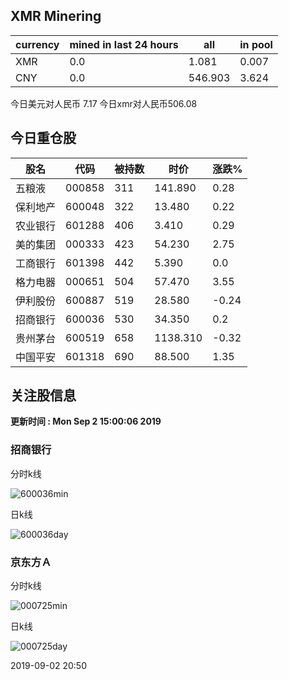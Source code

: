 ## XMR Minering

|currency|mined in last 24 hours|all|in pool|
|---|---|---|---|
|XMR|0.0|1.081|0.007|
|CNY|0.0|546.903|3.624|

今日美元对人民币 7.17	今日xmr对人民币506.08


## 今日重仓股 

|股名|代码|被持数|时价|涨跌%|
|---|---|---|---|---|
|五粮液|000858|311|141.890|0.28|
|保利地产|600048|322|13.480|0.22|
|农业银行|601288|406|3.410|0.29|
|美的集团|000333|423|54.230|2.75|
|工商银行|601398|442|5.390|0.0|
|格力电器|000651|504|57.470|3.55|
|伊利股份|600887|519|28.580|-0.24|
|招商银行|600036|530|34.350|0.2|
|贵州茅台|600519|658|1138.310|-0.32|
|中国平安|601318|690|88.500|1.35|

## 关注股信息
**更新时间 : Mon Sep  2 15:00:06 2019**
### 招商银行 
分时k线

![600036min](http://image.sinajs.cn/newchart/min/n/sh600036.gif)

日k线

![600036day](http://image.sinajs.cn/newchart/daily/n/sh600036.gif)

### 京东方Ａ 
分时k线

![000725min](http://image.sinajs.cn/newchart/min/n/sz000725.gif)

日k线

![000725day](http://image.sinajs.cn/newchart/daily/n/sz000725.gif)

2019-09-02 20:50